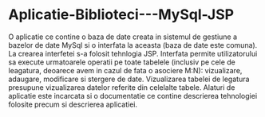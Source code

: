 # Aplicatie-Biblioteci---MySql-JSP
O aplicatie ce contine o baza de date creata in sistemul de gestiune a bazelor de date MySql si o interfata la aceasta (baza de date este comuna). La crearea interfetei s-a folosit tehnlogia JSP. 
Interfata permite utilizatorului sa execute urmatoarele operatii pe toate tabelele (inclusiv pe cele de leagatura, deoarece avem in cazul de fata o asociere M:N): vizualizare, adaugare, modificare si stergere de date. Vizualizarea tabelei de legatura presupune vizualizarea datelor referite din celelalte tabele. 
Alaturi de aplicatie este incarcata si o documentatie ce contine descrierea tehnologiei folosite precum si descrierea aplicatiei.
